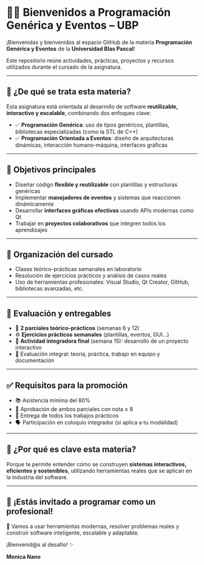 # 👨‍💻 Bienvenidos a Programación Genérica y Eventos – UBP

¡Bienvenidas y bienvenidos al espacio GitHub de la materia **Programación Genérica y Eventos** de la **Universidad Blas Pascal**!

Este repositorio reúne actividades, prácticas, proyectos y recursos utilizados durante el cursado de la asignatura.

---

## 🧩 ¿De qué se trata esta materia?

Esta asignatura está orientada al desarrollo de software **reutilizable, interactivo y escalable**, combinando dos enfoques clave:

- ✅ **Programación Genérica**: uso de tipos genéricos, plantillas, bibliotecas especializadas (como la STL de C++)
- ✅ **Programación Orientada a Eventos**: diseño de arquitecturas dinámicas, interacción humano-máquina, interfaces gráficas

---

## 🎯 Objetivos principales

- Diseñar código **flexible y reutilizable** con plantillas y estructuras genéricas
- Implementar **manejadores de eventos** y sistemas que reaccionen dinámicamente
- Desarrollar **interfaces gráficas efectivas** usando APIs modernas como Qt
- Trabajar en **proyectos colaborativos** que integren todos los aprendizajes

---

## 📌 Organización del cursado

- Clases teórico-prácticas semanales en laboratorio
- Resolución de ejercicios prácticos y análisis de casos reales
- Uso de herramientas profesionales: Visual Studio, Qt Creator, GitHub, bibliotecas avanzadas, etc.

---

## 📅 Evaluación y entregables

- 🧠 **2 parciales teórico-prácticos** (semanas 6 y 12)
- ⚙️ **Ejercicios prácticos semanales** (plantillas, eventos, GUI...)
- 🧪 **Actividad integradora final** (semana 15): desarrollo de un proyecto interactivo
- 💬 Evaluación integral: teoría, práctica, trabajo en equipo y documentación

---

## ✅ Requisitos para la promoción

- 📚 Asistencia mínima del 80%
- 📝 Aprobación de ambos parciales con nota ≥ 8
- 💼 Entrega de todos los trabajos prácticos
- 🗣️ Participación en coloquio integrador (si aplica a tu modalidad)

---

## 🧠 ¿Por qué es clave esta materia?

Porque te permite entender cómo se construyen **sistemas interactivos, eficientes y sostenibles**, utilizando herramientas reales que se aplican en la industria del software.

---

## 📣 ¡Estás invitado a programar como un profesional!

💬 Vamos a usar herramientas modernas, resolver problemas reales y construir software inteligente, escalable y adaptable.

¡Bienvenid@s al desafío! ✨

**Monica Nano**

